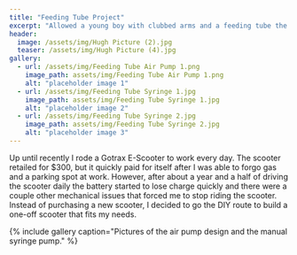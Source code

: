```yaml
---
title: "Feeding Tube Project"
excerpt: "Allowed a young boy with clubbed arms and a feeding tube the ability to feed himself independently for the first time."
header:
  image: /assets/img/Hugh Picture (2).jpg
  teaser: /assets/img/Hugh Picture (4).jpg
gallery:
  - url: /assets/img/Feeding Tube Air Pump 1.png
    image_path: assets/img/Feeding Tube Air Pump 1.png
    alt: "placeholder image 1"
  - url: /assets/img/Feeding Tube Syringe 1.jpg
    image_path: assets/img/Feeding Tube Syringe 1.jpg
    alt: "placeholder image 2"
  - url: /assets/img/Feeding Tube Syringe 2.jpg
    image_path: assets/img/Feeding Tube Syringe 2.jpg
    alt: "placeholder image 3"
---
```


Up until recently I rode a Gotrax E-Scooter to work every day. The scooter retailed for $300, but it quickly paid for itself after I was able to forgo gas and a parking spot at work. However, after about a year and a half of driving the scooter daily the battery started to lose charge quickly and there were a couple other mechanical issues that forced me to stop riding the scooter. Instead of purchasing a new scooter, I decided to go the DIY route to build a one-off scooter that fits my needs.

{% include gallery caption="Pictures of the air pump design and the manual syringe pump." %}
